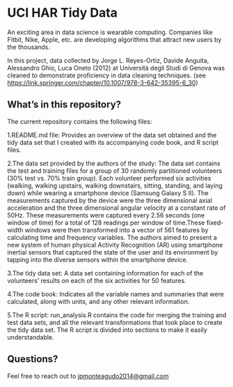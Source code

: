 UCI HAR Tidy Data
================

An exciting area in data science is wearable computing. Companies like
Fitbit, Nike, Apple, etc. are developing algorithms that attract new
users by the thousands.

In this project, data collected by Jorge L. Reyes-Ortiz, Davide Anguita,
Alessandro Ghio, Luca Oneto (2012) at Università degli Studi di Genova
was cleaned to demonstrate proficiency in data cleaning techniques. (see
<https://link.springer.com/chapter/10.1007/978-3-642-35395-6_30>)

## What’s in this repository?

The current repository contains the following files:

1.README.md file: Provides an overview of the data set obtained and the
tidy data set that I created with its accompanying code book, and R
script files.

2.The data set provided by the authors of the study: The data set
contains the test and training files for a group of 30 randomly
partitioned volunteers (30% test vs. 70% train group). Each volunteer
performed six activities (walking, walking upstairs, walking downstairs,
sitting, standing, and laying down) while wearing a smartphone device
(Samsung Galaxy S II). The measurements captured by the device were the
three dimensional axial acceleration and the three dimensional angular
velocity at a constant rate of 50Hz. These measurements were captured
every 2.56 seconds (one window of time) for a total of 128 readings per
window of time.These fixed-width windows were then transformed into a
vector of 561 features by calculating time and frequency variables. The
authors aimed to present a new system of human physical Activity
Recognition (AR) using smartphone inertial sensors that captured the
state of the user and its environment by tapping into the diverse
sensors within the smartphone device.

3.The tidy data set: A data set containing information for each of the
volunteers’ results on each of the six activities for 50 features.

4.The code book: Indicates all the variable names and summaries that
were calculated, along with units, and any other relevant information.

5.The R script: run_analysis.R contains the code for merging the
training and test data sets, and all the relevant transformations that
took place to create the tidy data set. The R script is divided into
sections to make it easily understandable.

## Questions?

Feel free to reach out to <jpmonteagudo2014@gmail.com>

